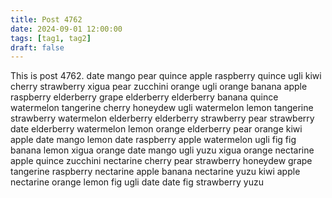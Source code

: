 ```yaml
---
title: Post 4762
date: 2024-09-01 12:00:00
tags: [tag1, tag2]
draft: false
---
```

This is post 4762.
date
mango
pear
quince
apple
raspberry
quince
ugli
kiwi
cherry
strawberry
xigua
pear
zucchini
orange
ugli
orange
banana
apple
raspberry
elderberry
grape
elderberry
elderberry
banana
quince
watermelon
tangerine
cherry
honeydew
ugli
watermelon
lemon
tangerine
strawberry
watermelon
elderberry
elderberry
strawberry
pear
strawberry
date
elderberry
watermelon
lemon
orange
elderberry
pear
orange
kiwi
apple
date
mango
lemon
date
raspberry
apple
watermelon
ugli
fig
fig
banana
lemon
xigua
orange
date
mango
ugli
yuzu
xigua
orange
nectarine
apple
quince
zucchini
nectarine
cherry
pear
strawberry
honeydew
grape
tangerine
raspberry
nectarine
apple
banana
nectarine
yuzu
kiwi
apple
nectarine
orange
lemon
fig
ugli
date
date
fig
strawberry
yuzu

